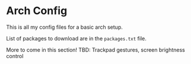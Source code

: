# Arch Config
This is all my config files for a basic arch setup.

List of packages to download are in the `packages.txt` file.

More to come in this section!
TBD: Trackpad gestures, screen brightness control